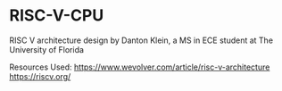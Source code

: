 # RISC-V-CPU
RISC V architecture design by Danton Klein, a MS in ECE student at The University of Florida

Resources Used:
https://www.wevolver.com/article/risc-v-architecture
https://riscv.org/